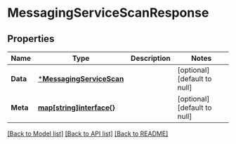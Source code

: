 # MessagingServiceScanResponse

## Properties
Name | Type | Description | Notes
------------ | ------------- | ------------- | -------------
**Data** | [***MessagingServiceScan**](MessagingServiceScan.md) |  | [optional] [default to null]
**Meta** | [**map[string]interface{}**](interface{}.md) |  | [optional] [default to null]

[[Back to Model list]](../README.md#documentation-for-models) [[Back to API list]](../README.md#documentation-for-api-endpoints) [[Back to README]](../README.md)

